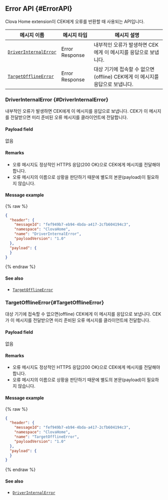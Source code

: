 ## Error API {#ErrorAPI}
Clova Home extension이 CEK에게 오류를 반환할 때 사용되는 API입니다.


| 메시지 이름         | 메시지 타입  | 메시지 설명                                   |
|------------------|-----------|---------------------------------------------|
| [`DriverInternalError`](#DriverInternalError)                                 | Error Response | 내부적인 오류가 발생하면 CEK에게 이 메시지를 응답으로 보냅니다.             |
| [`TargetOfflineError`](#TargetOfflineError)                                   | Error Response | 대상 기기에 접속할 수 없으면(offline) CEK에게 이 메시지를 응답으로 보냅니다. |

### DriverInternalError {#DriverInternalError}
내부적인 오류가 발생하면 CEK에게 이 메시지를 응답으로 보냅니다. CEK가 이 메시지를 전달받으면 미리 준비된 오류 메시지를 클라이언트에 전달합니다.

#### Payload field

없음

#### Remarks
* 오류 메시지도 정상적인 HTTPS 응답(200 OK)으로 CEK에게 메시지를 전달해야 합니다.
* 오류 메시지의 이름으로 상황을 판단하기 때문에 별도의 본문(payload)이 필요하지 않습니다.

#### Message example

{% raw %}
```json
{
  "header": {
    "messageId": "fef949b7-eb94-4bda-a417-2cfb604194c3",
    "namespace": "ClovaHome",
    "name": "DriverInternalError",
    "payloadVersion": "1.0"
  },
  "payload": {
  }
}
```
{% endraw %}

#### See also
* [`TargetOfflineError`](#TargetOfflineError)

### TargetOfflineError{#TargetOfflineError}
대상 기기에 접속할 수 없으면(offline) CEK에게 이 메시지를 응답으로 보냅니다. CEK가 이 메시지를 전달받으면 미리 준비된 오류 메시지를 클라이언트에 전달합니다.

#### Payload field

없음

#### Remarks
* 오류 메시지도 정상적인 HTTPS 응답(200 OK)으로 CEK에게 메시지를 전달해야 합니다.
* 오류 메시지의 이름으로 상황을 판단하기 때문에 별도의 본문(payload)이 필요하지 않습니다.

#### Message example

{% raw %}
```json
{
  "header": {
    "messageId": "fef949b7-eb94-4bda-a417-2cfb604194c3",
    "namespace": "ClovaHome",
    "name": "TargetOfflineError",
    "payloadVersion": "1.0"
  },
  "payload": {
  }
}
```
{% endraw %}

#### See also
* [`DriverInternalError`](#DriverInternalError)
